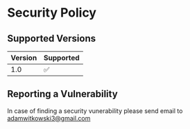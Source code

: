 # Security Policy

## Supported Versions


| Version | Supported          |
| ------- | ------------------ |
| 1.0     | :white_check_mark: |

## Reporting a Vulnerability

In case of finding a security vunerability please send email to adamwitkowski3@gmail.com

